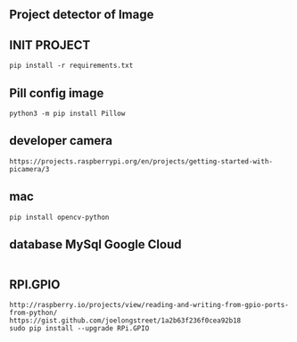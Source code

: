 ## Project detector of Image


## INIT PROJECT
```
pip install -r requirements.txt
```
## Pill config image
```
python3 -m pip install Pillow
```
## developer camera 
````
https://projects.raspberrypi.org/en/projects/getting-started-with-picamera/3
````
## mac 
`````
pip install opencv-python
`````
## database MySql Google Cloud
``````
``````
## RPI.GPIO
`````
http://raspberry.io/projects/view/reading-and-writing-from-gpio-ports-from-python/
https://gist.github.com/joelongstreet/1a2b63f236f0cea92b18
sudo pip install --upgrade RPi.GPIO
`````
